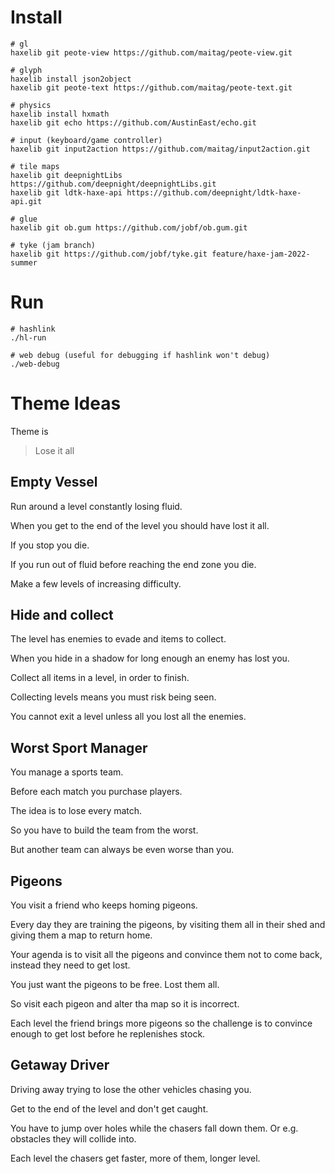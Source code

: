 
# Install

```shell
# gl
haxelib git peote-view https://github.com/maitag/peote-view.git

# glyph
haxelib install json2object
haxelib git peote-text https://github.com/maitag/peote-text.git

# physics
haxelib install hxmath
haxelib git echo https://github.com/AustinEast/echo.git

# input (keyboard/game controller)
haxelib git input2action https://github.com/maitag/input2action.git

# tile maps
haxelib git deepnightLibs https://github.com/deepnight/deepnightLibs.git
haxelib git ldtk-haxe-api https://github.com/deepnight/ldtk-haxe-api.git

# glue
haxelib git ob.gum https://github.com/jobf/ob.gum.git

# tyke (jam branch)
haxelib git https://github.com/jobf/tyke.git feature/haxe-jam-2022-summer
```

# Run

```shell
# hashlink
./hl-run

# web debug (useful for debugging if hashlink won't debug)
./web-debug
```

# Theme Ideas

Theme is 
> Lose it all

## Empty Vessel

Run around a level constantly losing fluid.

When you get to the end of the level you should have lost it all.

If you stop you die.

If you run out of fluid before reaching the end zone you die.

Make a few levels of increasing difficulty.

## Hide and collect

The level has enemies to evade and items to collect.

When you hide in a shadow for long enough an enemy has lost you.

Collect all items in a level, in order to finish.

Collecting levels means you must risk being seen.

You cannot exit a level unless all you lost all the enemies.

## Worst Sport Manager

You manage a sports team.

Before each match you purchase players.

The idea is to lose every match.

So you have to build the team from the worst.

But another team can always be even worse than you.

## Pigeons

You visit a friend who keeps homing pigeons.

Every day they are training the pigeons, by visiting them all in their shed and giving them a map to return home.

Your agenda is to visit all the pigeons and convince them not to come back, instead they need to get lost.

You just want the pigeons to be free. Lost them all.

So visit each pigeon and alter tha map so it is incorrect.

Each level the friend brings more pigeons so the challenge is to convince enough to get lost before he replenishes stock.

## Getaway Driver

Driving away trying to lose the other vehicles chasing you.

Get to the end of the level and don't get caught.

You have to jump over holes while the chasers fall down them. Or e.g. obstacles they will collide into.

Each level the chasers get faster, more of them, longer level.
